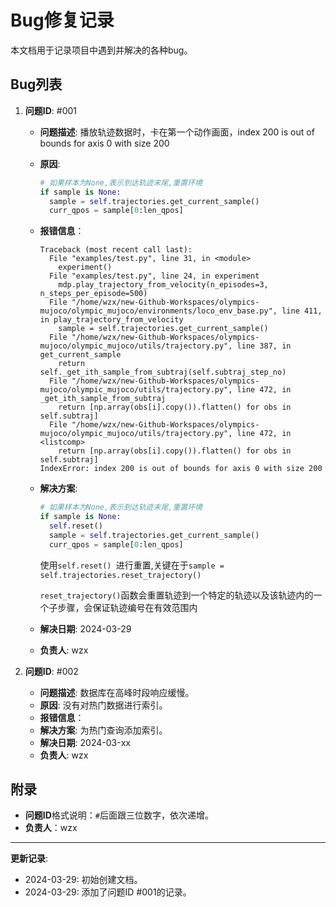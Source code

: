 # Bug修复记录

本文档用于记录项目中遇到并解决的各种bug。

## Bug列表

1. **问题ID**: #001
    
    - **问题描述**:  播放轨迹数据时，卡在第一个动作画面，index 200 is out of bounds for axis 0 with size 200
    
    - **原因**:  
    
      ```python
      # 如果样本为None,表示到达轨迹末尾,重置环境            
      if sample is None:
      	sample = self.trajectories.get_current_sample()
      	curr_qpos = sample[0:len_qpos]
      ```
    
    - **报错信息**：
    
      ```
      Traceback (most recent call last):
        File "examples/test.py", line 31, in <module>
          experiment()
        File "examples/test.py", line 24, in experiment
          mdp.play_trajectory_from_velocity(n_episodes=3, n_steps_per_episode=500)
        File "/home/wzx/new-Github-Workspaces/olympics-mujoco/olympic_mujoco/environments/loco_env_base.py", line 411, in play_trajectory_from_velocity
          sample = self.trajectories.get_current_sample()
        File "/home/wzx/new-Github-Workspaces/olympics-mujoco/olympic_mujoco/utils/trajectory.py", line 387, in get_current_sample
          return self._get_ith_sample_from_subtraj(self.subtraj_step_no)
        File "/home/wzx/new-Github-Workspaces/olympics-mujoco/olympic_mujoco/utils/trajectory.py", line 472, in _get_ith_sample_from_subtraj
          return [np.array(obs[i].copy()).flatten() for obs in self.subtraj]
        File "/home/wzx/new-Github-Workspaces/olympics-mujoco/olympic_mujoco/utils/trajectory.py", line 472, in <listcomp>
          return [np.array(obs[i].copy()).flatten() for obs in self.subtraj]
      IndexError: index 200 is out of bounds for axis 0 with size 200
      ```
    
    - **解决方案**: 
    
      ```python
      # 如果样本为None,表示到达轨迹末尾,重置环境            
      if sample is None:
      	self.reset()
      	sample = self.trajectories.get_current_sample()
      	curr_qpos = sample[0:len_qpos]
      ```
    
      使用`self.reset() `进行重置,关键在于`sample = self.trajectories.reset_trajectory()`
    
      `reset_trajectory()`函数会重置轨迹到一个特定的轨迹以及该轨迹内的一个子步骤，会保证轨迹编号在有效范围内
    
    - **解决日期**: 2024-03-29
    
    - **负责人**: wzx
    
2. **问题ID**: #002
    - **问题描述**: 数据库在高峰时段响应缓慢。
    - **原因**: 没有对热门数据进行索引。
    - **报错信息**：
    - **解决方案**: 为热门查询添加索引。
    - **解决日期**: 2024-03-xx
    - **负责人**: wzx

## 附录

- **问题ID**格式说明：`#`后面跟三位数字，依次递增。
- **负责人**：wzx

---

**更新记录**:
- 2024-03-29: 初始创建文档。
- 2024-03-29: 添加了问题ID #001的记录。